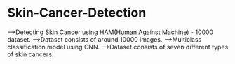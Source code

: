 # Skin-Cancer-Detection
-->Detecting Skin Cancer using HAM(Human Against Machine) - 10000 dataset.
-->Dataset consists of around 10000 images.
-->Multiclass classification model using CNN.
-->Dataset consists of seven different types of skin cancers.
